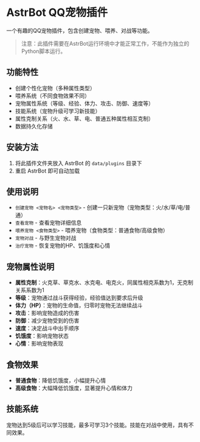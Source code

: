 # AstrBot QQ宠物插件

一个有趣的QQ宠物插件，包含创建宠物、喂养、对战等功能。

> 注意：此插件需要在AstrBot运行环境中才能正常工作，不能作为独立的Python脚本运行。

## 功能特性

- 创建个性化宠物（多种属性类型）
- 喂养系统（不同食物效果不同）
- 宠物属性系统（等级、经验、体力、攻击、防御、速度等）
- 技能系统（宠物升级可学习新技能）
- 属性克制关系（火、水、草、电、普通五种属性相互克制）
- 数据持久化存储

## 安装方法

1. 将此插件文件夹放入 AstrBot 的 `data/plugins` 目录下
2. 重启 AstrBot 即可自动加载


## 使用说明

- `创建宠物 <宠物名> <宠物类型>` - 创建一只新宠物（宠物类型：火/水/草/电/普通）
- `查看宠物` - 查看宠物详细信息
- `喂养宠物 <食物类型>` - 喂养宠物（食物类型：普通食物/高级食物）
- `宠物对战` - 与野生宠物对战
- `治疗宠物` - 恢复宠物的HP、饥饿度和心情

## 宠物属性说明

- **属性克制**：火克草、草克水、水克电、电克火，同属性相克系数为1，无克制关系系数为1
- **等级**：宠物通过战斗获得经验，经验值达到要求后升级
- **体力（HP）**：宠物的生命值，归零时宠物无法继续战斗
- **攻击**：影响宠物造成的伤害
- **防御**：减少宠物受到的伤害
- **速度**：决定战斗中出手顺序
- **饥饿度**：影响宠物状态
- **心情**：影响宠物表现

## 食物效果

- **普通食物**：降低饥饿度，小幅提升心情
- **高级食物**：大幅降低饥饿度，显著提升心情和体力

## 技能系统

宠物达到5级后可以学习技能，最多可学习3个技能。技能在对战中使用，具有不同效果。